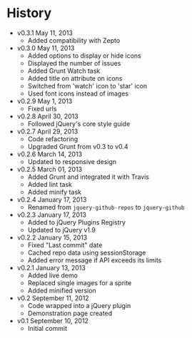 # History

* v0.3.1 May 11, 2013
	* Added compatibility with Zepto
* v0.3.0 May 11, 2013
	* Added options to display or hide icons
	* Displayed the number of issues
	* Added Grunt Watch task
	* Added title on attribute on icons
	* Switched from 'watch' icon to 'star' icon
	* Used font icons instead of images
* v0.2.9 May 1, 2013
	* Fixed urls
* v0.2.8 April 30, 2013
	* Followed jQuery's core style guide
* v0.2.7 April 29, 2013
	* Code refactoring
	* Upgraded Grunt from v0.3 to v0.4
* v0.2.6 March 14, 2013
	* Updated to responsive design
* v0.2.5 March 01, 2013
	* Added Grunt and integrated it with Travis
	* Added lint task
	* Added minify task
* v0.2.4 January 17, 2013
	* Renamed from `jquery-github-repos` to `jquery-github`
* v0.2.3 January 17, 2013
	* Added to jQuery Plugins Registry
	* Updated to jQuery v1.9
* v0.2.2 January 15, 2013
	* Fixed "Last commit" date
	* Cached repo data using sessionStorage
	* Added error message if API exceeds its limits
* v0.2.1 January 13, 2013
	* Added live demo
	* Replaced single images for a sprite
	* Added minified version
* v0.2 September 11, 2012
	* Code wrapped into a jQuery plugin
	* Demonstration page created
* v0.1 September 10, 2012
	* Initial commit
